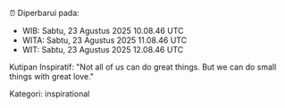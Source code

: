 ⏰ Diperbarui pada:
- WIB: Sabtu, 23 Agustus 2025 10.08.46 UTC
- WITA: Sabtu, 23 Agustus 2025 11.08.46 UTC
- WIT: Sabtu, 23 Agustus 2025 12.08.46 UTC

Kutipan Inspiratif:
"Not all of us can do great things. But we can do small things with great love."


Kategori: inspirational

